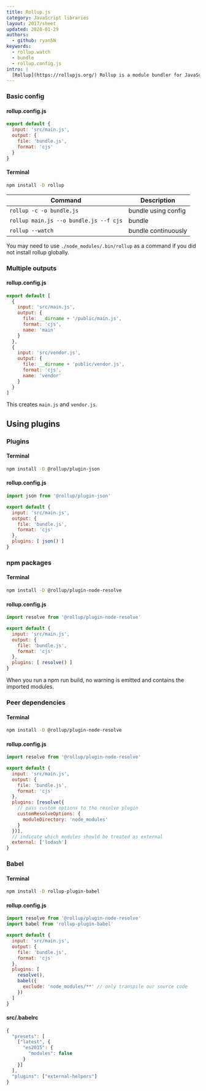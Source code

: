 ```yaml
---
title: Rollup.js
category: JavaScript libraries
layout: 2017/sheet
updated: 2020-01-29
authors:
  - github: ryanSN
keywords:
  - rollup.watch
  - bundle
  - rollup.config.js
intro: |
  [Rollup](https://rollupjs.org/) Rollup is a module bundler for JavaScript which compiles small pieces of code into something larger and more complex, such as a library or application.
---
```


### Basic config

#### rollup.config.js

```js
export default {
  input: 'src/main.js',
  output: {
    file: 'bundle.js',
    format: 'cjs'
  }
}
```
#### Terminal

```bash
npm install -D rollup
```

| Command                                | Description         |
| ---                                    | ---                 |
| `rollup -c -o bundle.js`               | bundle using config |
| `rollup main.js --o bundle.js --f cjs` | bundle              |
| `rollup --watch`                       | bundle continuously |

You may need to use `./node_modules/.bin/rollup` as a command if you did not install rollup globally.

### Multiple outputs

#### rollup.config.js

```js
export default [
  {
    input: 'src/main.js',
    output: {
      file: __dirname + '/public/main.js',
      format: 'cjs',
      name: 'main'
    }
  },
  {
    input: 'src/vendor.js',
    output: {
      file: __dirname + 'public/vendor.js',
      format: 'cjs',
      name: 'vendor'
    }
  }
]
```

This creates `main.js` and `vendor.js`.

## Using plugins

### Plugins

#### Terminal

```bash
npm install -D @rollup/plugin-json
```

#### rollup.config.js

```js
import json from '@rollup/plugin-json'

export default {
  input: 'src/main.js',
  output: {
    file: 'bundle.js',
    format: 'cjs'
  },
  plugins: [ json() ]
}

```

### npm packages

#### Terminal
```bash
npm install -D @rollup/plugin-node-resolve
```

#### rollup.config.js
```js
import resolve from '@rollup/plugin-node-resolve'

export default {
  input: 'src/main.js',
  output: {
    file: 'bundle.js',
    format: 'cjs'
  },
  plugins: [ resolve() ]
}
```

When you run a npm run build, no warning is emitted and contains the imported modules.

### Peer dependencies

#### Terminal

```bash
npm install -D @rollup/plugin-node-resolve
```

#### rollup.config.js

```js
import resolve from '@rollup/plugin-node-resolve'

export default {
  input: 'src/main.js',
  output: {
    file: 'bundle.js',
    format: 'cjs'
  },
  plugins: [resolve({
    // pass custom options to the resolve plugin
    customResolveOptions: {
      moduleDirectory: 'node_modules'
    }
  })],
  // indicate which modules should be treated as external
  external: ['lodash']
}
```

### Babel

#### Terminal

```bash
npm install -D rollup-plugin-babel
```

#### rollup.config.js

```js
import resolve from '@rollup/plugin-node-resolve'
import babel from 'rollup-plugin-babel'

export default {
  input: 'src/main.js',
  output: {
    file: 'bundle.js',
    format: 'cjs'
  },
  plugins: [
    resolve(),
    babel({
      exclude: 'node_modules/**' // only transpile our source code
    })
  ]
}
```

#### src/.babelrc

```js
{
  "presets": [
    ["latest", {
      "es2015": {
        "modules": false
      }
    }]
  ],
  "plugins": ["external-helpers"]
}
```
